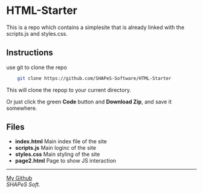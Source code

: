 # HTML-Starter

This is a repo which contains a simplesite that is already linked with the scripts.js and styles.css.

## Instructions
use git to clone the repo
```sh
    git clone https://github.com/SHAPeS-Software/HTML-Starter
```

This will clone the repop to your current directory.

Or just click the green **Code** button and **Download Zip**, and save it somewhere.

## Files

- **index.html** 
Main index file of the site
- **scripts.js**
Main loginc of the site
- **styles.css**
Main styling of the site
- **page2.html**
Page to show JS interaction
<hr>
<a href="https://github.com/SHAPE-Software/">My Github</a>
<br>
<i>SHAPeS Soft.</i>